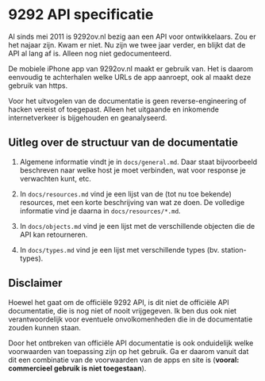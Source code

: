 # 9292 API specificatie
Al sinds mei 2011 is 9292ov.nl bezig aan een API voor ontwikkelaars. Zou er het
najaar zijn. Kwam er niet. Nu zijn we twee jaar verder, en blijkt dat de API al
lang af is. Alleen nog niet gedocumenteerd.

De mobiele iPhone app van 9292ov.nl maakt er gebruik van. Het is daarom
eenvoudig te achterhalen welke URLs de app aanroept, ook al maakt deze gebruik
van https.

Voor het uitvogelen van de documentatie is geen reverse-engineering of hacken
vereist of toegepast. Alleen het uitgaande en inkomende internetverkeer is
bijgehouden en geanalyseerd.

## Uitleg over de structuur van de documentatie

1.  Algemene informatie vindt je in `docs/general.md`. Daar staat
	bijvoorbeeld beschreven naar welke host je moet verbinden, wat voor response
	je verwachten kunt, etc.
	
2.	In `docs/resources.md` vind je een lijst van de (tot nu toe bekende)
	resources, met een korte beschrijving van wat ze doen. De volledige
	informatie vind je daarna in `docs/resources/*.md`.

3.  In `docs/objects.md` vind je een lijst met de verschillende objecten die de
	API kan retourneren.

4.	In `docs/types.md` vind je een lijst met verschillende types (bv.
	station-types).

## Disclaimer

Hoewel het gaat om de officiële 9292 API, is dit niet de officiële API
documentatie, die is nog niet of nooit vrijgegeven. Ik ben dus ook niet
verantwoordelijk voor eventuele onvolkomenheden die in de documentatie zouden
kunnen staan.

Door het ontbreken van officiële API documentatie is ook onduidelijk welke
voorwaarden van toepassing zijn op het gebruik. Ga er daarom vanuit dat dit
een combinatie van de voorwaarden van de apps en site is (**vooral: commercieel
gebruik is niet toegestaan**).
